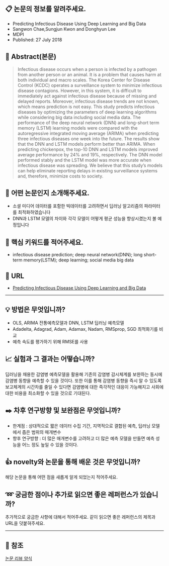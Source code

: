 ## :clipboard: 논문의 정보를 알려주세요.
- Predicting Infectious Disease Using Deep Learning and Big Data
- Sangwon Chae,Sungjun Kwon and Donghyun Lee
- MDPI
- Published: 27 July 2018

## :page_with_curl: Abstract(본문)
> Infectious disease occurs when a person is infected by a pathogen from another person or an animal. It is a problem that causes harm at both individual and macro scales. The Korea Center for Disease Control (KCDC) operates a surveillance system to minimize infectious disease contagions. However, in this system, it is difficult to immediately act against infectious disease because of missing and delayed reports. Moreover, infectious disease trends are not known, which means prediction is not easy. This study predicts infectious diseases by optimizing the parameters of deep learning algorithms while considering big data including social media data. The performance of the deep neural network (DNN) and long-short term memory (LSTM) learning models were compared with the autoregressive integrated moving average (ARIMA) when predicting three infectious diseases one week into the future. The results show that the DNN and LSTM models perform better than ARIMA. When predicting chickenpox, the top-10 DNN and LSTM models improved average performance by 24% and 19%, respectively. The DNN model performed stably and the LSTM model was more accurate when infectious disease was spreading. We believe that this study’s models can help eliminate reporting delays in existing surveillance systems and, therefore, minimize costs to society.

## :mag_right: 어떤 논문인지 소개해주세요.
- 소셜 미디어 데이터를 포함한 빅데이터를 고려하면서 딥러닝 알고리즘의 파라미터를 최적화하였습니다
- DNN과 LSTM 모델의 차이와 각각 모델이 어떻게 평균 성능을 향상시켰는지 볼 예정입니다

## :key: 핵심 키워드를 적어주세요.
- infectious disease prediction; deep neural network(DNN); long short-term memory(LSTM); deep learning; social media big data

## :paperclip: URL
- [Predicting Infectious Disease Using Deep Learning and Big Data](https://www.mdpi.com/1660-4601/15/8/1596/htm)

--------------------------------------------------------------

## :bulb: 방법은 무엇입니까?
- OLS, ARIMA 전통예측모델과 DNN, LSTM 딥러닝 예측모델
- Adadelta, Adagrad, Adam, Adamax, Nadam, RMSprop, SGD 최적화기를 비교
- 예측 속도를 평가하기 위해 RMSE를 사용

## :chart_with_upwards_trend: 실험과 그 결과는 어떻습니까?
딥러닝을 채용한 감염병 예측모델을 활용해 기존의 감염병 감시체계를 보완하는 동시에 감염병 동향을 예측할 수 있을 것이다. 또한 이를 통해 감염병 동향을 즉시 알 수 있도록 보고체계의 시간차를 줄일 수 있다면 감염병에 대한 즉각적인 대응이 가능해지고 사회에 대한 비용을 최소화할 수 있을 것으로 기대된다.

## :black_nib: 차후 연구방향 및 보완점은 무엇입니까?
- 한계점 : 상대적으로 짧은 데이터 수집 기간, 지역적으로 결합된 예측, 딥러닝 모델에서 좁은 범위의 매개변수
- 향후 연구방향 : 더 많은 매개변수를 고려하고 더 많은 예측 모델을 만들면 예측 성능을 어느 정도 높일 수 있을 것이다.

## :thumbsup: novelty와 논문을 통해 배운 것은 무엇입니까?
해당 논문을 통해 어떤 점을 새롭게 알게 되었는지 적어주세요.

## :loop: 궁금한 점이나 추가로 읽으면 좋은 레퍼런스가 있습니까?
추가적으로 궁금한 사항에 대해서 적어주세요.
같이 읽으면 좋은 레퍼런스의 제목과 URL을 덧붙혀주세요.

-----------------------------------------------------------------

## :star2: 참조
[논문 리뷰 양식](https://github.com/koptimizer/my_PaperLog/blob/master/review_form.md)
